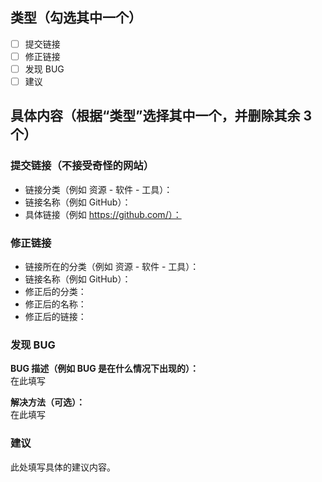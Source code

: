 ## 类型（勾选其中一个）

- [ ] 提交链接
- [ ] 修正链接
- [ ] 发现 BUG
- [ ] 建议

## 具体内容（根据“类型”选择其中一个，并删除其余 3 个）

### 提交链接（不接受奇怪的网站）

- 链接分类（例如 资源 - 软件 - 工具）：
- 链接名称（例如 GitHub）：
- 具体链接（例如 https://github.com/）：

### 修正链接

- 链接所在的分类（例如 资源 - 软件 - 工具）：
- 链接名称（例如 GitHub）：
- 修正后的分类：
- 修正后的名称：
- 修正后的链接：

### 发现 BUG

**BUG 描述（例如 BUG 是在什么情况下出现的）：**  
在此填写

**解决方法（可选）：**  
在此填写

### 建议

此处填写具体的建议内容。
